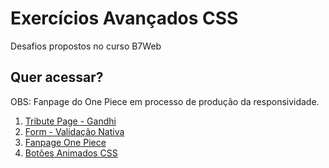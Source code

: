 <h1>Exercícios Avançados CSS</h1>

Desafios propostos no curso B7Web

<h2>Quer acessar?</h2>

OBS: Fanpage do One Piece em processo de produção da responsividade.

<ol>
  <li><a href="https://adoring-wiles-a257af.netlify.app">Tribute Page - Gandhi</a></li>
  <li><a href="https://loquacious-malasada-da1459.netlify.app/">Form - Validação Nativa</a></li>
  <li><a href="https://stately-dasik-9c28ba.netlify.app/">Fanpage One Piece</a></li>
  <li><a href="https://iridescent-peony-a9bfbe.netlify.app/">Botões Animados CSS</a></li>
</ol>